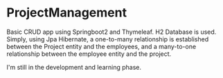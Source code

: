 # ProjectManagement
Basic CRUD app using Springboot2 and Thymeleaf. H2 Database is used.
Simply, using Jpa Hibernate, a one-to-many relationship is established between the Project entity and the employees, 
and a many-to-one relationship between the employee entity and the project.

I'm still in the development and learning phase.

